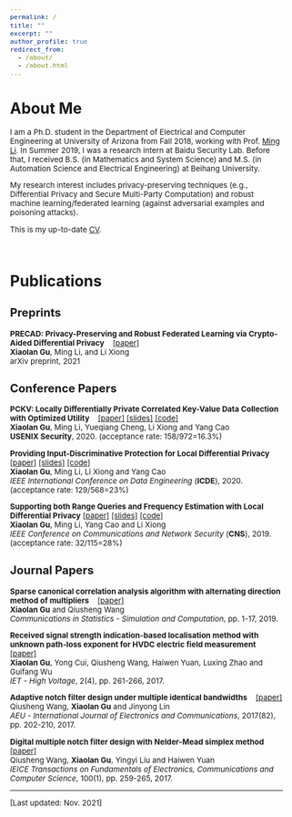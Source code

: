 ```yaml
---
permalink: /
title: ""
excerpt: ""
author_profile: true
redirect_from: 
  - /about/
  - /about.html
---
```


<style type="text/css">
  body{
  font-size: 10pt;
}
</style>


# About Me

I am a Ph.D. student in the Department of Electrical and Computer Engineering at University of Arizona from Fall 2018, working with Prof. [Ming Li](http://wiser.arizona.edu/mingli/index.html). In Summer 2019, I was a research intern at Baidu Security Lab.  Before that, I received B.S. (in Mathematics and System Science) and M.S. (in Automation Science and Electrical Engineering) at Beihang University.  

My research interest includes privacy-preserving techniques (e.g., Differential Privacy and Secure Multi-Party Computation) and robust machine learning/federated learning (against adversarial examples and poisoning attacks). 

This is my up-to-date [CV](http://xiaolangu.github.io/files/CV_Xiaolan_Gu.pdf).

<br>



# Publications


## Preprints
**PRECAD: Privacy-Preserving and Robust Federated Learning via Crypto-Aided Differential Privacy** &nbsp;&nbsp; [[paper]](https://arxiv.org/abs/2110.11578)  
**Xiaolan Gu**, Ming Li, and Li Xiong  
arXiv preprint, 2021



## Conference Papers  

**PCKV: Locally Differentially Private Correlated Key-Value Data Collection with Optimized Utility** &nbsp;&nbsp; [[paper]](https://www.usenix.org/system/files/sec20-gu.pdf) [[slides]](http://xiaolangu.github.io/files/USENIX20_slides.pdf) [[code]](https://github.com/xiaolangu/PCKV)  
**Xiaolan Gu**, Ming Li, Yueqiang Cheng, Li Xiong and Yang Cao  
**USENIX Security**, 2020. (acceptance rate: 158/972=16.3%)

**Providing Input-Discriminative Protection for Local Differential Privacy**  &nbsp;&nbsp; [[paper]](https://arxiv.org/pdf/1911.01402.pdf)   [[slides]](http://xiaolangu.github.io/files/ICDE20_slides.pdf)  [[code]](https://github.com/xiaolangu/ID-LDP)  
**Xiaolan Gu**, Ming Li, Li Xiong and Yang Cao  
*IEEE International Conference on Data Engineering* (**ICDE**), 2020. (acceptance rate: 129/568=23%)

**Supporting both Range Queries and Frequency Estimation with Local Differential Privacy**  [[paper]](http://xiaolangu.github.io/files/CNS19_paper.pdf) [[slides]](http://xiaolangu.github.io/files/CNS19_slides.pdf)   [[code]](https://github.com/xiaolangu/range-frequency)  
**Xiaolan Gu**, Ming Li, Yang Cao and Li Xiong  
*IEEE Conference on Communications and Network Security* (**CNS**), 2019. (acceptance rate: 32/115=28%)  


## Journal Papers

**Sparse canonical correlation analysis algorithm with alternating direction method of multipliers** &nbsp;&nbsp; [[paper]](https://www.tandfonline.com/doi/pdf/10.1080/03610918.2018.1520867?casa_token=Wqswb-deSccAAAAA:4CcoxUaTO97EqZ5JG5M4WxOEzp5VQbeu4WcwyUaC6kOLQXAPVKom9-UMFTXPjrD4njLNUgX3OpSs)  
**Xiaolan Gu** and Qiusheng Wang  
*Communications in Statistics - Simulation and Computation*, pp. 1-17, 2019.

**Received signal strength indication-based localisation method with unknown path-loss exponent for HVDC electric field measurement**  &nbsp;&nbsp; [[paper]](https://ieeexplore.ieee.org/stamp/stamp.jsp?tp=&arnumber=8244349)  
**Xiaolan Gu**, Yong Cui, Qiusheng Wang, Haiwen Yuan, Luxing Zhao and Guifang Wu  
*IET - High Voltage*, 2(4), pp. 261-266, 2017.

**Adaptive notch filter design under multiple identical bandwidths**  &nbsp;&nbsp; [[paper]](http://xiaolangu.github.io/files/AEU17.pdf)  
Qiusheng Wang, **Xiaolan Gu** and Jinyong Lin  
*AEU - International Journal of Electronics and Communications*, 2017(82), pp. 202-210, 2017.

**Digital multiple notch filter design with Nelder-Mead simplex method**  &nbsp;&nbsp; [[paper]](http://xiaolangu.github.io/files/IEICE17.pdf)  
Qiusheng Wang, **Xiaolan Gu**, Yingyi Liu and Haiwen Yuan  
*IEICE Transactions on Fundamentals of Electronics, Communications and Computer Science*, 100(1), pp. 259-265, 2017.  

--------------------
[Last updated: Nov. 2021]
